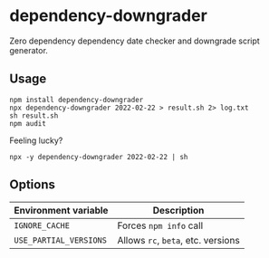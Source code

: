 # dependency-downgrader

Zero dependency dependency date checker and downgrade script generator.

## Usage
```
npm install dependency-downgrader
npx dependency-downgrader 2022-02-22 > result.sh 2> log.txt
sh result.sh
npm audit
```

Feeling lucky?
```
npx -y dependency-downgrader 2022-02-22 | sh
```

## Options
| Environment variable   | Description                        |
| ---------------------- | ---------------------------------- |
| `IGNORE_CACHE`         | Forces `npm info` call             |
| `USE_PARTIAL_VERSIONS` | Allows `rc`, `beta`, etc. versions |
